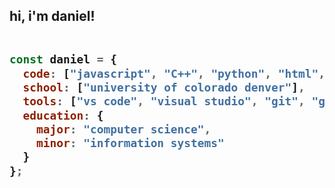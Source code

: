 <h2> hi, i'm daniel!
<br>
<br>
  
``` javascript
const daniel = {
  code: ["javascript", "C++", "python", "html", "css", "java"],
  school: ["university of colorado denver"],
  tools: ["vs code", "visual studio", "git", "github", "pycharm", "intellij", "idle"],
  education: {
    major: "computer science",
    minor: "information systems"
  }
};
```
